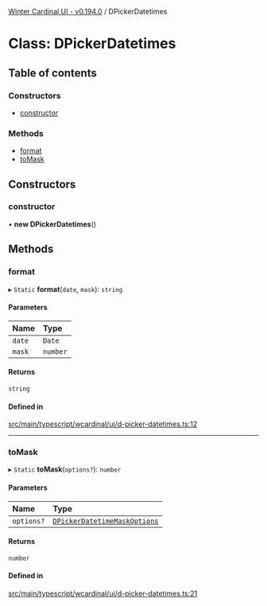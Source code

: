 [Winter Cardinal UI - v0.194.0](../index.md) / DPickerDatetimes

# Class: DPickerDatetimes

## Table of contents

### Constructors

- [constructor](DPickerDatetimes.md#constructor)

### Methods

- [format](DPickerDatetimes.md#format)
- [toMask](DPickerDatetimes.md#tomask)

## Constructors

### constructor

• **new DPickerDatetimes**()

## Methods

### format

▸ `Static` **format**(`date`, `mask`): `string`

#### Parameters

| Name | Type |
| :------ | :------ |
| `date` | `Date` |
| `mask` | `number` |

#### Returns

`string`

#### Defined in

[src/main/typescript/wcardinal/ui/d-picker-datetimes.ts:12](https://github.com/winter-cardinal/winter-cardinal-ui/blob/v0.194.0/src/main/typescript/wcardinal/ui/d-picker-datetimes.ts#L12)

___

### toMask

▸ `Static` **toMask**(`options?`): `number`

#### Parameters

| Name | Type |
| :------ | :------ |
| `options?` | [`DPickerDatetimeMaskOptions`](../interfaces/DPickerDatetimeMaskOptions.md) |

#### Returns

`number`

#### Defined in

[src/main/typescript/wcardinal/ui/d-picker-datetimes.ts:21](https://github.com/winter-cardinal/winter-cardinal-ui/blob/v0.194.0/src/main/typescript/wcardinal/ui/d-picker-datetimes.ts#L21)
